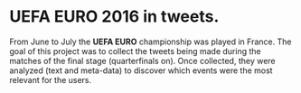# UEFA EURO 2016 in tweets.
From June to July the **UEFA EURO** championship was played in France.
The goal of this project was to collect the tweets being made during the matches of the final stage (quarterfinals on). Once collected, they were analyzed (text and meta-data) to discover which events were the most relevant for the users.
